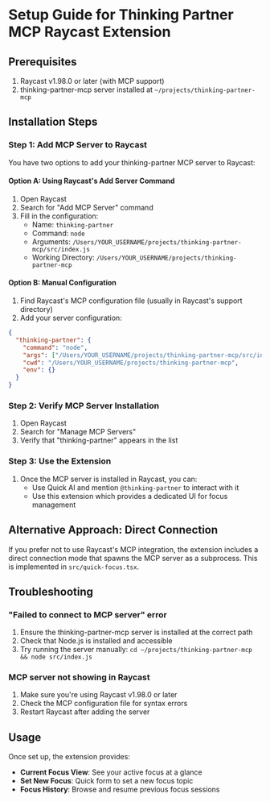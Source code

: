 # Setup Guide for Thinking Partner MCP Raycast Extension

## Prerequisites

1. Raycast v1.98.0 or later (with MCP support)
2. thinking-partner-mcp server installed at `~/projects/thinking-partner-mcp`

## Installation Steps

### Step 1: Add MCP Server to Raycast

You have two options to add your thinking-partner MCP server to Raycast:

#### Option A: Using Raycast's Add Server Command
1. Open Raycast
2. Search for "Add MCP Server" command
3. Fill in the configuration:
   - Name: `thinking-partner`
   - Command: `node`
   - Arguments: `/Users/YOUR_USERNAME/projects/thinking-partner-mcp/src/index.js`
   - Working Directory: `/Users/YOUR_USERNAME/projects/thinking-partner-mcp`

#### Option B: Manual Configuration
1. Find Raycast's MCP configuration file (usually in Raycast's support directory)
2. Add your server configuration:
```json
{
  "thinking-partner": {
    "command": "node",
    "args": ["/Users/YOUR_USERNAME/projects/thinking-partner-mcp/src/index.js"],
    "cwd": "/Users/YOUR_USERNAME/projects/thinking-partner-mcp",
    "env": {}
  }
}
```

### Step 2: Verify MCP Server Installation
1. Open Raycast
2. Search for "Manage MCP Servers"
3. Verify that "thinking-partner" appears in the list

### Step 3: Use the Extension
1. Once the MCP server is installed in Raycast, you can:
   - Use Quick AI and mention `@thinking-partner` to interact with it
   - Use this extension which provides a dedicated UI for focus management

## Alternative Approach: Direct Connection

If you prefer not to use Raycast's MCP integration, the extension includes a direct connection mode that spawns the MCP server as a subprocess. This is implemented in `src/quick-focus.tsx`.

## Troubleshooting

### "Failed to connect to MCP server" error
1. Ensure the thinking-partner-mcp server is installed at the correct path
2. Check that Node.js is installed and accessible
3. Try running the server manually: `cd ~/projects/thinking-partner-mcp && node src/index.js`

### MCP server not showing in Raycast
1. Make sure you're using Raycast v1.98.0 or later
2. Check the MCP configuration file for syntax errors
3. Restart Raycast after adding the server

## Usage

Once set up, the extension provides:
- **Current Focus View**: See your active focus at a glance
- **Set New Focus**: Quick form to set a new focus topic
- **Focus History**: Browse and resume previous focus sessions